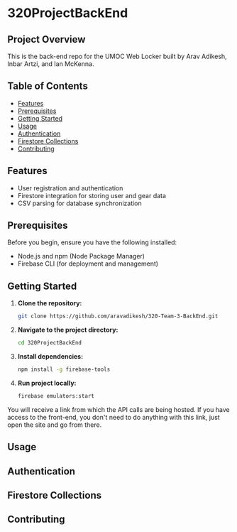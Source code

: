 # 320ProjectBackEnd

## Project Overview

This is the back-end repo for the UMOC Web Locker built by Arav Adikesh, Inbar Artzi, and Ian McKenna.

## Table of Contents

- [Features](#features)
- [Prerequisites](#prerequisites)
- [Getting Started](#getting-started)
- [Usage](#usage)
- [Authentication](#authentication)
- [Firestore Collections](#firestore-collections)
- [Contributing](#contributing)

## Features

- User registration and authentication
- Firestore integration for storing user and gear data
- CSV parsing for database synchronization

## Prerequisites

Before you begin, ensure you have the following installed:

- Node.js and npm (Node Package Manager)
- Firebase CLI (for deployment and management)

## Getting Started

1. **Clone the repository:**

   ```bash
   git clone https://github.com/aravadikesh/320-Team-3-BackEnd.git
   ```

2. **Navigate to the project directory:**

    ```bash
    cd 320ProjectBackEnd
    ```

3. **Install dependencies:**

    ```bash
    npm install -g firebase-tools
    ```

4. **Run project locally:**

    ```bash
    firebase emulators:start
    ```

You will receive a link from which the API calls are being hosted. If you have access to the front-end, you don't need to do anything with this link, just open the site and go from there.

## Usage


## Authentication


## Firestore Collections


## Contributing